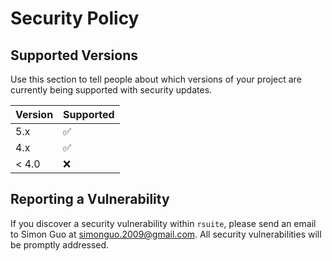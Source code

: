 # Security Policy

## Supported Versions

Use this section to tell people about which versions of your project are
currently being supported with security updates.

| Version | Supported          |
| ------- | ------------------ |
| 5.x     | :white_check_mark: |
| 4.x     | :white_check_mark: |
| < 4.0   | :x:                |

## Reporting a Vulnerability

If you discover a security vulnerability within `rsuite`, please send an email to Simon Guo at simonguo.2009@gmail.com.
All security vulnerabilities will be promptly addressed.
